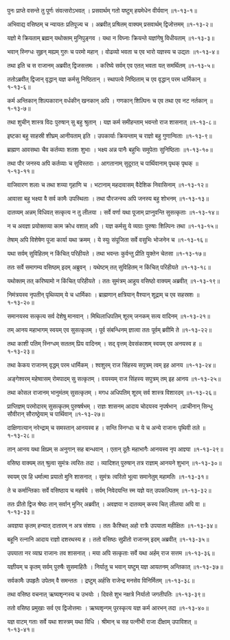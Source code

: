 पुनः प्राप्ते वसन्ते तु पूर्णः संवत्सरोऽभवत् ।
प्रसवार्थम् गतो यष्टुम् हयमेधेन वीर्यवान् ॥१-१३-१॥

अभिवाद्य वसिष्ठम् च न्यायतः प्रतिपूज्य च ।
अब्रवीत् प्रश्रितम् वाक्यम् प्रसवार्थम् द्विजोत्तमम् ॥१-१३-२॥

यज्ञो मे क्रियताम् ब्रह्मन् यथोक्तम् मुनिपुङ्गव ।
यथा न विघ्नाः क्रियन्ते यज्ञांगेषु विधीयताम् ॥१-१३-३॥

भवान् स्निग्धः सुहृन् मह्यम् गुरुः च परमो महान् ।
वोढव्यो भवता च एव भारो यज्ञस्य च उद्यतः ॥१-१३-४॥

तथा इति च स राजानम् अब्रवीत् द्विजसत्तमः ।
करिष्ये सर्वम् एव एतत् भवता यत् समर्थितम् ॥१-१३-५॥

ततोऽब्रवीत् द्विजान् वृद्धान् यज्ञ कर्मसु निष्ठितान् ।
स्थापत्ये निष्ठिताम् च एव वृद्धान् परम धार्मिकान् ॥१-१३-६॥

कर्म अन्तिकान् शिल्पकारान् वर्धकीन् खनकान् अपि ।
गणकान् शिल्पिनः च एव तथा एव नट नर्तकान् ॥१-१३-७॥

तथा शुचीन् शास्त्र विदः पुरुषान् सु बहु श्रुतान् ।
यज्ञ कर्म समीहन्ताम् भवन्तो राज शासनात् ॥१-१३-८॥

इष्टका बहु साहस्री शीघ्रम् आनीयताम् इति ।
उपकार्याः क्रियन्ताम् च राज्ञो बहु गुणान्विताः ॥१-१३-९॥

ब्राह्मण आवसथाः चैव कर्तव्याः शतशः शुभाः ।
भक्ष्य अन्न पानैः बहुभिः समुपेताः सुनिष्ठिताः ॥१-१३-१०॥

तथा पौर जनस्य अपि कर्तव्याः च सुविस्तराः ।
आगतानाम् सुदूरात् च पार्थिवानाम् पृथक् पृथक् ॥१-१३-११॥

वाजिवारण शलाः च तथा शय्या गृहाणि च ।
भटानाम् महदावासम् वैदेशिक निवासिनाम् ॥१-१३-१२॥

आवासा बहु भक्ष्या वै सर्व कामैः उपस्थिताः ।
तथा पौरजन्स्य अपि जनस्य बहु शोभनम् ॥१-१३-१३॥

दातव्यम् अन्नम् विधिवत् सत्कृत्य न तु लीलया ।
सर्वे वर्णा यथा पूजाम् प्राप्नुवन्ति सुसत्कृताः ॥१-१३-१४॥

न च अवज्ञा प्रयोक्तव्या काम क्रोध वशात् अपि ।
यज्ञ कर्मसु ये व्यग्राः पुरुषाः शिल्पिनः तथा ॥१-१३-१५॥

तेषाम् अपि विशेषेण पूजा कार्या यथा क्रमम् ।
ये स्युः संपूजिता सर्वे वसुभिः भोजनेन च ॥१-१३-१६॥

यथा सर्वम् सुविहितम् न किंचित् परिहीयते ।
तथा भवन्तः कुर्वन्तु प्रीति युक्तेन चेतसा ॥१-१३-१७॥

ततः सर्वे समागम्य वसिष्ठम् इदम् अब्रुवन् ।
यथेष्टम् तत् सुविहितम् न किंचित् परिहीयते ॥१-१३-१८॥

यथोक्तम् तत् करिष्यामो न किंचित् परिहीयते ।
ततः सुमंत्रम् आहूय वसिष्ठो वाक्यम् अब्रवीत् ॥१-१३-१९॥

निमंत्रयस्व नृपतीन् पृथिव्याम् ये च धार्मिकाः ।
ब्राह्मणान् क्षत्रियान् वैश्यान् शूद्राम् च एव सहस्रशः ॥१-१३-२०॥

समानयस्व सत्कृत्य सर्व देशेषु मानवान् ।
मिथिलाधिपतिम् शूरम् जनकम् सत्य वादिनम् ॥१-१३-२१॥

तम् आनय महाभागम् स्वयम् एव सुसत्कृतम् ।
पूर्व संबन्धिनम् ज्ञात्वा ततः पूर्वम् ब्रवीमि ते ॥१-१३-२२॥

तथा काशी पतिम् स्निग्धम् सततम् प्रिय वादिनम् ।
सद् वृत्तम् देवसंकाशम् स्वयम् एव अनयस्व ह ॥१-१३-२३॥

तथा केकय राजानम् वृद्धम् परम धार्मिकम् ।
श्वशुरम् राज सिंहस्य सपुत्रम् त्वम् इह आनय ॥१-१३-२४॥

अङ्गेश्वरम् महेष्वासम् रोमपादम् सु सत्कृतम् ।
वयस्यम् राज सिंहस्य सपुत्रम् तम् इह आनय ॥१-१३-२५॥

तथा कोसल राजानम् भानुमंतम् सुसत्कृतम् ।
मगध अधिपतिम् शूरम् सर्व शास्त्र विशारदम् ॥१-१३-२६॥

प्राप्तिज्ञम् परमोदारम् सुसत्कृतम् पुरुषर्षभम् ।
राज्ञः शासनम् आदाय चोदयस्व नृपर्षभान् ।प्राचीनान् सिन्धु सौवीरान् सौराष्ठ्रेयाम् च पार्थिवान् ॥१-१३-२७॥

दाक्षिणात्यान् नरेन्द्राम् च समस्तान् आनयस्व ह ।
सन्ति स्निग्धाः च ये च अन्ये राजानः पृथिवी तले ॥१-१३-२८॥

तान् आनय यथा क्षिप्रम् स अनुगान् सह बान्धवान् ।
एतान् दूतैः महाभागैः आनयस्व नृप आज्ञ्या ॥१-१३-२९॥

वसिष्ठ वाक्यम् तत् श्रुत्वा सुमंत्रः त्वरितः तदा ।
व्यादिशत् पुरुषान् तत्र राज्ञाम् आनयने शुभान् ॥१-१३-३०॥

स्वयम् एव हि धर्मात्मा प्रयातो मुनि शासनात् ।
सुमंत्रः त्वरितो भूत्वा समानेतुम् महामतिः ॥१-१३-३१॥

ते च कर्मान्तिकाः सर्वे वसिष्ठाय च महर्षये ।
सर्वम् निवेदयन्ति स्म यज्ञे यत् उपकल्पितम् ॥१-१३-३२॥

ततः प्रीतो द्विज श्रेष्ठः तान् सर्वान् मुनिर् अब्रवीत् ।
अवज्ञया न दातव्यम् कस्य चित् लीलया अपि वा ॥१-१३-३३॥

अवज्ञया कृतम् हन्यात् दातारम् न अत्र संशयः ।
ततः कैश्चित् अहो रात्रैः उपयाता महीक्षितः ॥१-१३-३४॥

बहूनि रत्नानि आदाय राज्ञो दशरथस्य ह ।
ततो वसिष्ठः सुप्रीतो राजानम् इदम् अब्रवीत् ॥१-१३-३५॥

उपयाता नर व्याघ्र राजानः तव शासनात् ।
मया अपि सत्कृताः सर्वे यथा अर्हम् राज सत्तम ॥१-१३-३६॥

यज्ञीयम् च कृतम् सर्वम् पुरुषैः सुसमाहितैः ।
निर्यातु च भवान् यष्टुम् यज्ञ आयतनम् अन्तिकात् ॥१-१३-३७॥

सर्वकामैः उपहृतैः उपेतम् वै समन्ततः ।
द्रष्टुम् अर्हसि राजेन्द्र मनसेव विनिर्मितम् ॥१-१३-३८॥

तथा वसिष्ठ वचनात् ऋष्यशृन्गस्य च उभयोः ।
दिवसे शुभ नक्षत्रे निर्यातो जगतीपतिः ॥१-१३-३९॥

ततो वसिष्ठ प्रमुखाः सर्व एव द्विजोत्तमाः ।
ऋष्यशृन्गम् पुरस्कृत्य यज्ञ कर्म आरभन् तदा ॥१-१३-४०॥

यज्ञ वाटम् गताः सर्वे यथा शास्त्रम् यथा विधि ।
श्रीमान् च सह पत्नीभी राजा दीक्षाम् उपाविशत् ॥१-१३-४१॥

